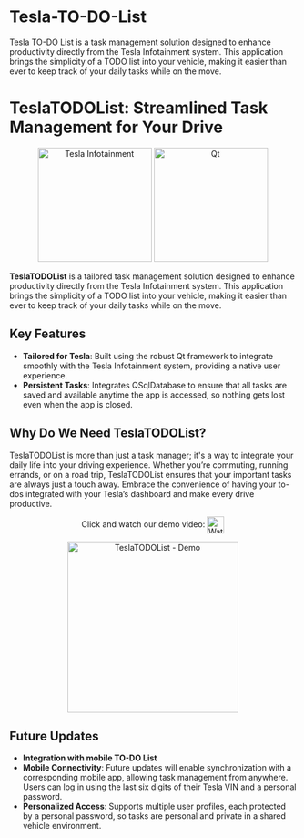 # Tesla-TO-DO-List
Tesla TO-DO List is a task management solution designed to enhance productivity directly from the Tesla Infotainment system. This application brings the simplicity of a TODO list into your vehicle, making it easier than ever to keep track of your daily tasks while on the move.

# TeslaTODOList: Streamlined Task Management for Your Drive
<p align="center">
  <img src="https://drive.google.com/uc?export=view&id=1-qvX5sgqVHgOTvnw5n9ALN0hOJimTywd" alt="Tesla Infotainment" width="200"/>
  <img src="https://drive.google.com/uc?export=view&id=15IRZtGuWrwqN3klteVwKRu6Eeli8C12p" alt="Qt" width="200"/>
</p>


**TeslaTODOList** is a tailored task management solution designed to enhance productivity directly from the Tesla Infotainment system. This application brings the simplicity of a TODO list into your vehicle, making it easier than ever to keep track of your daily tasks while on the move.

## Key Features
- **Tailored for Tesla**: Built using the robust Qt framework to integrate smoothly with the Tesla Infotainment system, providing a native user experience.
- **Persistent Tasks**: Integrates QSqlDatabase to ensure that all tasks are saved and available anytime the app is accessed, so nothing gets lost even when the app is closed.

## Why Do We Need TeslaTODOList?

TeslaTODOList is more than just a task manager; it's a way to integrate your daily life into your driving experience. Whether you’re commuting, running errands, or on a road trip, TeslaTODOList ensures that your important tasks are always just a touch away. Embrace the convenience of having your to-dos integrated with your Tesla’s dashboard and make every drive productive.

<p align="center">
  Click and watch our demo video: <a href="http://www.youtube.com/watch?v=1lpmXSvHT2g"><img src="https://upload.wikimedia.org/wikipedia/commons/0/09/YouTube_full-color_icon_(2017).svg" alt="Watch on YouTube" width="30" style="vertical-align:middle"/></a>
</p>
<p align="center">
  <a href="http://www.youtube.com/watch?v=1lpmXSvHT2g">
    <img src="http://img.youtube.com/vi/1lpmXSvHT2g/0.jpg" alt="TeslaTODOList - Demo" width="300"/>
  </a>
</p>


## Future Updates
- **Integration with mobile TO-DO List**
- **Mobile Connectivity**: Future updates will enable synchronization with a corresponding mobile app, allowing task management from anywhere. Users can log in using the last six digits of their Tesla VIN and a personal password.
- **Personalized Access**: Supports multiple user profiles, each protected by a personal password, so tasks are personal and private in a shared vehicle environment.
